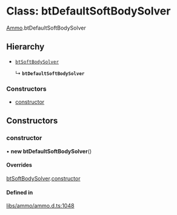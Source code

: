 # Class: btDefaultSoftBodySolver

[Ammo](../modules/Ammo.md).btDefaultSoftBodySolver

## Hierarchy

- [`btSoftBodySolver`](Ammo.btSoftBodySolver.md)

  ↳ **`btDefaultSoftBodySolver`**


### Constructors

- [constructor](Ammo.btDefaultSoftBodySolver.md#constructor)

## Constructors

### constructor

• **new btDefaultSoftBodySolver**()

#### Overrides

[btSoftBodySolver](Ammo.btSoftBodySolver.md).[constructor](Ammo.btSoftBodySolver.md#constructor)

#### Defined in

[libs/ammo/ammo.d.ts:1048](https://github.com/Orillusion/orillusion/blob/main/src/libs/ammo/ammo.d.ts#L1048)
